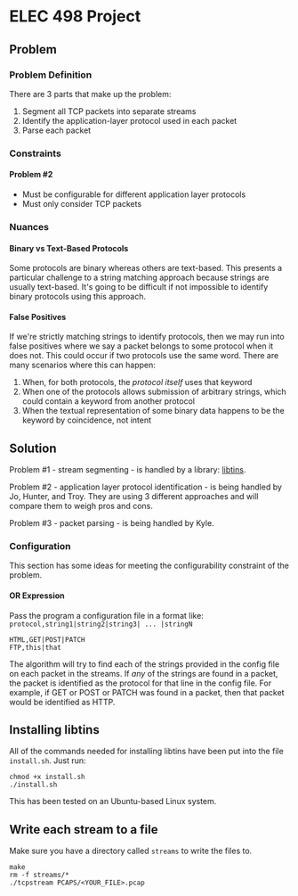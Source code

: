 # ELEC 498 Project

## Problem

### Problem Definition

There are 3 parts that make up the problem:

1. Segment all TCP packets into separate streams
2. Identify the application-layer protocol used in each packet
3. Parse each packet

### Constraints

#### Problem #2

* Must be configurable for different application layer protocols
* Must only consider TCP packets

### Nuances

#### Binary vs Text-Based Protocols

Some protocols are binary whereas others are text-based. This presents a particular challenge to a string matching approach because strings are usually text-based. It's going to be difficult if not impossible to identify binary protocols using this approach.

#### False Positives

If we're strictly matching strings to identify protocols, then we may run into false positives where we say a packet belongs to some protocol when it does not. This could occur if two protocols use the same word. There are many scenarios where this can happen:

1. When, for both protocols, the *protocol itself* uses that keyword
2. When one of the protocols allows submission of arbitrary strings, which could contain a keyword from another protocol
3. When the textual representation of some binary data happens to be the keyword by coincidence, not intent

## Solution

Problem #1 - stream segmenting - is handled by a library: [libtins](http://libtins.github.io).

Problem #2 - application layer protocol identification - is being handled by Jo, Hunter, and Troy. They are using 3 different approaches and will compare them to weigh pros and cons.

Problem #3 - packet parsing - is being handled by Kyle.

### Configuration

This section has some ideas for meeting the configurability constraint of the problem.

#### OR Expression

Pass the program a configuration file in a format like: `protocol,string1|string2|string3| ... |stringN`

```
HTML,GET|POST|PATCH
FTP,this|that
```

The algorithm will try to find each of the strings provided in the config file on each packet in the streams. If *any* of the strings are found in a packet, the packet is identified as the protocol for that line in the config file. For example, if GET or POST or PATCH was found in a packet, then that packet would be identified as HTTP.

## Installing libtins

All of the commands needed for installing libtins have been put into the file `install.sh`. Just run:

```shell
chmod +x install.sh
./install.sh
```

This has been tested on an Ubuntu-based Linux system.

## Write each stream to a file

Make sure you have a directory called `streams` to write the files to.

```shell
make
rm -f streams/*
./tcpstream PCAPS/<YOUR_FILE>.pcap
```
